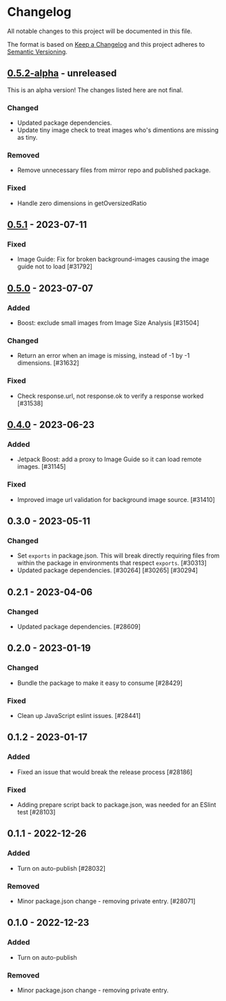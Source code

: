 # Changelog

All notable changes to this project will be documented in this file.

The format is based on [Keep a Changelog](https://keepachangelog.com/en/1.0.0/)
and this project adheres to [Semantic Versioning](https://semver.org/spec/v2.0.0.html).

## [0.5.2-alpha] - unreleased

This is an alpha version! The changes listed here are not final.

### Changed
- Updated package dependencies.
- Update tiny image check to treat images who's dimentions are missing as tiny.

### Removed
- Remove unnecessary files from mirror repo and published package.

### Fixed
- Handle zero dimensions in getOversizedRatio

## [0.5.1] - 2023-07-11
### Fixed
- Image Guide: Fix for broken background-images causing the image guide not to load [#31792]

## [0.5.0] - 2023-07-07
### Added
- Boost: exclude small images from Image Size Analysis [#31504]

### Changed
- Return an error when an image is missing, instead of -1 by -1 dimensions. [#31632]

### Fixed
- Check response.url, not response.ok to verify a response worked [#31538]

## [0.4.0] - 2023-06-23
### Added
- Jetpack Boost: add a proxy to Image Guide so it can load remote images. [#31145]

### Fixed
- Improved image url validation for background image source. [#31410]

## 0.3.0 - 2023-05-11
### Changed
- Set `exports` in package.json. This will break directly requiring files from within the package in environments that respect `exports`. [#30313]
- Updated package dependencies. [#30264] [#30265] [#30294]

## 0.2.1 - 2023-04-06
### Changed
- Updated package dependencies. [#28609]

## 0.2.0 - 2023-01-19
### Changed
- Bundle the package to make it easy to consume [#28429]

### Fixed
- Clean up JavaScript eslint issues. [#28441]

## 0.1.2 - 2023-01-17
### Added
- Fixed an issue that would break the release process [#28186]

### Fixed
- Adding prepare script back to package.json, was needed for an ESlint test [#28103]

## 0.1.1 - 2022-12-26
### Added
- Turn on auto-publish [#28032]

### Removed
- Minor package.json change - removing private entry. [#28071]

## 0.1.0 - 2022-12-23
### Added
- Turn on auto-publish

### Removed
- Minor package.json change - removing private entry.

[0.5.2-alpha]: https://github.com/Automattic/jetpack-image-guide/compare/v0.5.1...v0.5.2-alpha
[0.5.1]: https://github.com/Automattic/jetpack-image-guide/compare/v0.5.0...v0.5.1
[0.5.0]: https://github.com/Automattic/jetpack-image-guide/compare/v0.4.0...v0.5.0
[0.4.0]: https://github.com/Automattic/jetpack-image-guide/compare/v0.3.0...v0.4.0
